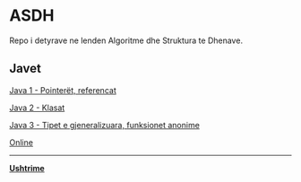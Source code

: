 # ASDH

Repo i detyrave ne lenden Algoritme dhe Struktura te Dhenave.

## Javet
 [Java 1  - Pointerët, referencat](https://github.com/adnit/ASDH/tree/master/Java1)
 
 [Java 2  - Klasat](https://github.com/adnit/ASDH/tree/master/Java2)
 
 [Java 3  - Tipet e gjeneralizuara, funksionet anonime](https://github.com/adnit/ASDH/tree/master/Java3)
 
 [Online](https://github.com/adnit/ASDH/tree/master/Online)
 
---
**[Ushtrime](https://github.com/adnit/ASDH/tree/master/Ushtrime)**


 
 
